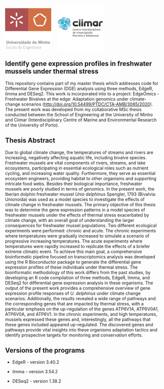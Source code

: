 <img src="EEUMLOGO.png" alt="Imagem 1" width="150"> &nbsp;&nbsp;&nbsp; <img src="ciimar_logo.png" alt="Imagem 2" width="150">


## Identify gene expression profiles in freshwater mussels under thermal stress

This repository contains part of my master thesis which addresses code for Differential Gene Expression (DGE) analysis using three methods, EdgeR, limma and DESeq2. This work is incorporated into to a project: EdgeOmics - Freshwater
Bivalves at the edge: Adaptation genomics under climate-change scenarios (http://doi.org/10.54499/PTDC/CTA-AMB/3065/2020). The present work was developed from my collaborative MSc thesis conducted between the School of Engineering at the University of Minho and Ciimar (Interdisciplinary Centre of Marine and Environmental Research of the University of Porto).

## Thesis Abstract

Due to global climate change, the temperatures of streams and rivers are increasing, negatively affecting
aquatic life, including bivalve species. Freshwater mussels are vital components of rivers, streams, and
lake ecosystems, participating in essential ecological roles such as nutrient cycling, and increasing water
quality. Furthermore, they serve as essential ecosystem engineers, providing habitat to other organisms
and supporting intricate food webs. Besides their biological importance, freshwater mussels are poorly
studied in terms of genomics. In the present work, the Iberian dolphin freshwater mussel
*Unio delphinus* Spengler, 1793 (Bivalvia: Unionoida) was used as a model species to investigate the effects of climate
change in freshwater mussels. The primary objective of this thesis was to determine the gene expression patterns in a model species of freshwater mussels under the effects of thermal stress exacerbated
by climate change, with an overall goal of understanding the larger consequences for freshwater mussel
populations. Two different ecological experiments were performed: chronic and acute. The chronic experiments where temperatures were gradually increased to simulate a scenario of progressive increasing
temperatures. The acute experiments where temperatures were rapidly increased to replicate the effects
of a briefer extreme climatic event. To achieve this main goal, a comprehensive bioinformatic pipeline
focused on transcriptomics analysis was developed using the R Bioconductor package to generate the
differential gene expression profiles of these individuals under thermal stress. The bioinformatic methodology of this work differs from the past studies, by developing an R code compilation of three methods,
EdgeR, limma, and DESeq2 for differential gene expression analysis in these organisms. The output of the
present work provides a comprehensive overview of gene expression profile responses of
*U. delphinus* under climate change scenarios. Additionally, the results revealed a wide range of pathways 
and the corresponding genes that are impacted by thermal stress, with a particular emphasis on the up-regulation of the
genes ATP6V1A, ATP6V0A1, ATP6V0A, and ATP6V1. In the chronic experiments, and high temperatures,
mussels expressed these genes and, interestingly, all the pathways that these genes included appeared
up-regulated. The discovered genes and pathways provide vital insights into these organisms adaptation
tactics and identify prospective targets for monitoring and conservation efforts.

## Versions of the programs

- EdgeR - version 3.40.2

- limma - version 3.54.2

- DESeq2 - version 1.38.2


